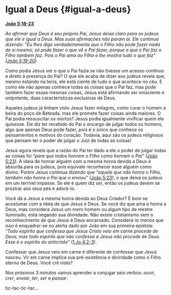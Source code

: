 # Igual a Deus {#igual-a-deus}

[**João 5:18-23**](http://bibliaonline.com.br/acf/jo/5/18-23)

_Ao afirmar que Deus é seu próprio Pai, Jesus deixa claro para os judeus que ele é igual a Deus. Mas suas afirmações não param aí. Ele continua dizendo: “Eu lhes digo verdadeiramente que o Filho não pode fazer nada de si mesmo; só pode fazer o que vê o Pai fazer, porque o que o Pai faz o Filho também faz. Pois o Pai ama ao Filho e lhe mostra tudo o que faz” (_[_João 5:19-20_](http://bibliaonline.com.br/acf/jo/5/19-20)_)._

Como podia Jesus ver o que o Pai fazia se não tivesse um acesso contínuo e direto à presença do Pai? O que ele acaba de dizer aos judeus revela que, mesmo estando na terra, ele está ciente de tudo o que acontece no céu. E como ele não apenas conhece todas as coisas que o Pai faz, mas pode também fazer essas mesmas coisas, Jesus está afirmando ser onisciente e onipotente, duas características exclusivas de Deus.

Aqueles judeus já tinham visto Jesus fazer milagres, como curar o homem à beira do poço de Betesda, mas ele promete fazer coisas ainda maiores. O Pai podia ressuscitar os mortos? Jesus podia igualmente vivificar quem ele quisesse. Ele diz ter recebido do Pai o encargo de julgar todos os homens, algo que apenas Deus pode fazer, pois é o único que conhece os pensamentos e motivos do coração. Todavia, aqui são os judeus religiosos que pensam ter o poder de julgar o Juiz de todas as coisas!

Jesus agora revela que a razão do Pai ter dado a ele o poder de julgar todas as coisas foi “_para que todos honrem o Filho como honram o Pai”_ ([João 5:23](http://bibliaonline.com.br/acf/jo/5/23)). A ideia de honrar alguém com a mesma honra devida a Deus é absurda para os judeus, pois equivale reconhecer esse alguém como divino. Porém Jesus continua dizendo que “_aquele que não honra o Filho, também não honra o Pai que o enviou”_ ([João 5:23](http://bibliaonline.com.br/acf/jo/5/23)), o que deixa os judeus em um terrível impasse. Se ele é quem diz ser, então os judeus devem se prostrar aos seus pés e adorá-lo.

Você dá a Jesus a mesma honra devida ao Deus Criador? É bom se acostumar com a ideia de que Jesus é Deus. Se você diz que ama e honra a Deus, mas considera Jesus um mero homem ou algum tipo de mestre iluminado, está negando sua divindade. Não existe cristianismo sem o reconhecimento de que Jesus é Deus encarnado. Considerá-lo menos que isso é enquadrar-se no alerta dado por João em sua primeira epístola: “_Todo espírito que confessa que Jesus Cristo veio em carne procede de Deus; mas todo espírito que não confessa a Jesus não procede de Deus. Esse é o espírito do anticristo”_ ([1 Jo 4:2-3](http://bibliaonline.com.br/acf/1jo/4/2-3)).

Confessar que Jesus veio em carne é diferente de confessar que Jesus nasceu. Vir em carne implica sua pré-existência e divindade como o Filho eterno de Deus. Você crê nisto?

Nos próximos 3 minutos vamos aprender a conjugar seis verbos: _ouvir_, _crer_, _enviar_, _ter_, _ser_ e _passar_.

tic-tac-tic-tac...